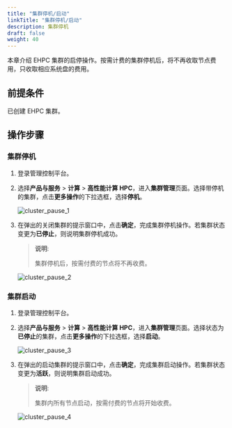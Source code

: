 ```yaml
---
title: "集群停机/启动"
linkTitle: "集群停机/启动"
description: 集群停机
draft: false
weight: 40
---
```


本章介绍 EHPC 集群的启停操作。按需计费的集群停机后，将不再收取节点费用，只收取相应系统盘的费用。

## 前提条件

已创建 EHPC 集群。

## 操作步骤

### 集群停机

1. 登录管理控制平台。

2. 选择**产品与服务** > **计算** > **高性能计算 HPC**，进入**集群管理**页面。选择带停机的集群，点击**更多操作**的下拉选框，选择**停机**。

   ![cluster_pause_1](../../../_images/cluster_pause_1.png)

3. 在弹出的关闭集群的提示窗口中，点击**确定**，完成集群停机操作。若集群状态变更为**已停止**，则说明集群停机成功。

   >**说明**:
   >
   > 集群停机后，按需付费的节点将不再收费。

   ![cluster_pause_2](../../../_images/cluster_pause_2.png)

### 集群启动

1. 登录管理控制平台。

2. 选择**产品与服务** > **计算** > **高性能计算 HPC**，进入**集群管理**页面。选择状态为**已停止**的集群，点击**更多操作**的下拉选框，选择**启动**。

   ![cluster_pause_3](../../../_images/cluster_pause_3.png)

3. 在弹出的启动集群的提示窗口中，点击**确定**，完成集群启动操作。若集群状态变更为**活跃**，则说明集群启动成功。
   >**说明**:
   >
   > 集群内所有节点启动，按需付费的节点将开始收费。

   ![cluster_pause_4](../../../_images/cluster_pause_4.png)

